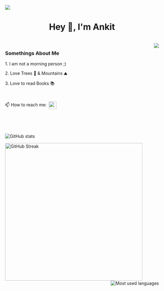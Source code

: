 ![](https://komarev.com/ghpvc/?username=ankitksh81)

<h1 align="center">Hey 👋, I'm Ankit</h1>
<br />
<img align="right" src="https://media.giphy.com/media/ZVik7pBtu9dNS/giphy.gif" />
  
<h3 align="left">Somethings About Me</h3>
  <p align="left">1. I am not a morning person ;) </p>
  <p align="left">2. Love Trees 🌳 & Mountains ⛰️ </p>
  <p align="left">3. Love to read Books 📚 </p>
  
  <br />
  
  📫 How to reach me:&nbsp; <a href="https://linkedin.com/in/ankitksh81" target="blank"><img align="center" src="https://i.pinimg.com/originals/de/b4/6f/deb46f02a59e3b3a2aa58fac16290d63.gif"   alt="ankitksh81" height="25" width="25" /></a> &nbsp;

<br />
<br />
<br />
<div>
  <p align="left">
    <img src="https://github-readme-stats.vercel.app/api?username=ankitksh81&show_icons=true&count_private=true&hide=contribs,issues&theme=radical" alt="GitHub stats"/>
  </p>
  <p align="left">
    <img align="left" src="https://github-readme-streak-stats.herokuapp.com/?user=ankitksh81&theme=blue-green" alt="GitHub Streak" width="450px" />
<!--     <br /> -->
    <img align="right" src="https://github-readme-stats.vercel.app/api/top-langs/?username=ankitksh81&layout=compact&hide=makefile&theme=blue-green" alt="Most used languages" />
  </p>
  
</div>
